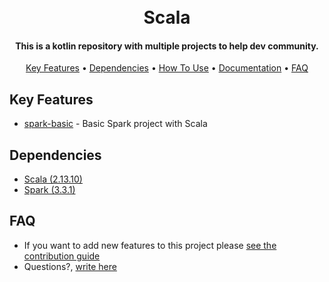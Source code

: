
<h1 align="center">

  <br>
  Scala
  <br>
</h1>
<h4 align="center">This is a kotlin repository with multiple projects to help dev community.</h4>
<p align="center">
  <a href="#key-features">Key Features</a> •
  <a href="#dependencies">Dependencies</a> •
  <a href="#how-to-use">How To Use</a> •
  <a href="#documentation">Documentation</a> •
  <a href="#faq">FAQ</a>
</p>

## Key Features

* [spark-basic](spark-basic) - Basic Spark project with Scala

## Dependencies

* [Scala (2.13.10)](https://www.scala-lang.org/download/2.13.10.html)
* [Spark (3.3.1)](https://spark.apache.org/releases/spark-release-3-3-1.html)

## FAQ

* If you want to add new features to this project please [see the contribution guide](.github/CONTRIBUTING.md)
* Questions?, <a href="devhighlevel@gmail.com?Subject=Question about Project" target="_blank">write here</a>


